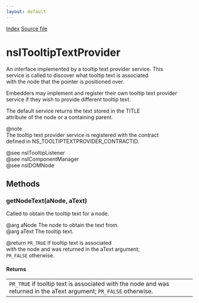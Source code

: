 ```yaml
---
layout: default
---
```

<div id='links'><a href="../index.html">Index</a>
<a href="http://dxr.mozilla.org/mozilla-central/source/embedding/browser/nsITooltipTextProvider.idl">Source file</a>
</div>

# nsITooltipTextProvider #
  
An interface implemented by a tooltip text provider service. This  
service is called to discover what tooltip text is associated  
with the node that the pointer is positioned over.  
  
Embedders may implement and register their own tooltip text provider  
service if they wish to provide different tooltip text.   
  
The default service returns the text stored in the TITLE  
attribute of the node or a containing parent.  
  
@note  
The tooltip text provider service is registered with the contract  
defined in NS_TOOLTIPTEXTPROVIDER_CONTRACTID.  
  
@see nsITooltipListener  
@see nsIComponentManager  
@see nsIDOMNode  
  

## Methods ##

### getNodeText(aNode, aText) ###
  
Called to obtain the tooltip text for a node.  
  
@arg aNode The node to obtain the text from.  
@arg aText The tooltip text.  
  
@return <CODE>PR_TRUE</CODE> if tooltip text is associated  
        with the node and was returned in the aText argument;  
        <CODE>PR_FALSE</CODE> otherwise.  
  

#### Returns ####

<table>

<tr>
<td><CODE>PR_TRUE</CODE> if tooltip text is associated  
        with the node and was returned in the aText argument;  
        <CODE>PR_FALSE</CODE> otherwise.  
</td>
</tr>

</table>
